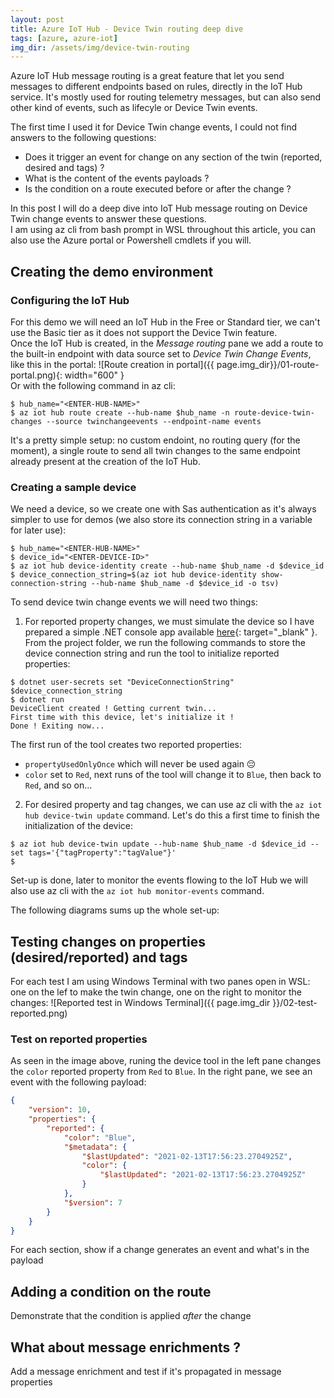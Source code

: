 ```yaml
---
layout: post
title: Azure IoT Hub - Device Twin routing deep dive
tags: [azure, azure-iot]
img_dir: /assets/img/device-twin-routing
---
```


Azure IoT Hub message routing is a great feature that let you send messages to different endpoints based on rules, directly in the IoT Hub service. It's mostly used for routing telemetry messages, but can also send other kind of events, such as lifecyle or Device Twin events.  

The first time I used it for Device Twin change events, I could not find answers to the following questions:  
- Does it trigger an event for change on any section of the twin (reported, desired and tags) ?
- What is the content of the events payloads ?
- Is the condition on a route executed before or after the change ?

In this post I will do a deep dive into IoT Hub message routing on Device Twin change events to answer these questions.  
I am using az cli from bash prompt in WSL throughout this article, you can also use the Azure portal or Powershell cmdlets if you will.

## Creating the demo environment

### Configuring the IoT Hub
For this demo we will need an IoT Hub in the Free or Standard tier, we can't use the Basic tier as it does not support the Device Twin feature.  
Once the IoT Hub is created, in the *Message routing* pane we add a route to the built-in endpoint with data source set to *Device Twin Change Events*, like this in the portal:
![Route creation in portal]({{ page.img_dir}}/01-route-portal.png){: width="600" }  
Or with the following command in az cli:
```console
$ hub_name="<ENTER-HUB-NAME>"
$ az iot hub route create --hub-name $hub_name -n route-device-twin-changes --source twinchangeevents --endpoint-name events
```
It's a pretty simple setup: no custom endoint, no routing query (for the moment), a single route to send all twin changes to the same endpoint already present at the creation of the IoT Hub.  

### Creating a sample device
We need a device, so we create one with Sas authentication as it's always simpler to use for demos (we also store its connection string in a variable for later use): 
```console
$ hub_name="<ENTER-HUB-NAME>"
$ device_id="<ENTER-DEVICE-ID>"
$ az iot hub device-identity create --hub-name $hub_name -d $device_id
$ device_connection_string=$(az iot hub device-identity show-connection-string --hub-name $hub_name -d $device_id -o tsv)
```
To send device twin change events we will need two things:
1. For reported property changes, we must simulate the device so I have prepared a simple .NET console app available [here](https://github.com/xaviermignot/device-twin-routing-demo){: target="_blank" }. From the project folder, we run the following commands to store the device connection string and run the tool to initialize reported properties:
```console
$ dotnet user-secrets set "DeviceConnectionString" $device_connection_string
$ dotnet run
DeviceClient created ! Getting current twin...
First time with this device, let's initialize it !
Done ! Exiting now...
```
The first run of the tool creates two reported properties:
- `propertyUsedOnlyOnce` which will never be used again 😔
- `color` set to `Red`, next runs of the tool will change it to `Blue`, then back to `Red`, and so on...
2. For desired property and tag changes, we can use az cli with the `az iot hub device-twin update` command. Let's do this a first time to finish the initialization of the device:
```console
$ az iot hub device-twin update --hub-name $hub_name -d $device_id --set tags='{"tagProperty":"tagValue"}'
$   
```

Set-up is done, later to monitor the events flowing to the IoT Hub we will also use az cli with the `az iot hub monitor-events` command.

The following diagrams sums up the whole set-up:


## Testing changes on properties (desired/reported) and tags

For each test I am using Windows Terminal with two panes open in WSL: one on the lef to make the twin change, one on the right to monitor the changes:
![Reported test in Windows Terminal]({{ page.img_dir }}/02-test-reported.png)

### Test on reported properties
As seen in the image above, runing the device tool in the left pane changes the `color` reported property from `Red` to `Blue`. In the right pane, we see an event with the following payload:
```json
{
    "version": 10,
    "properties": {
        "reported": {
            "color": "Blue",
            "$metadata": {
                "$lastUpdated": "2021-02-13T17:56:23.2704925Z",
                "color": {
                    "$lastUpdated": "2021-02-13T17:56:23.2704925Z"
                }
            },
            "$version": 7
        }
    }
}
```

For each section, show if a change generates an event and what's in the payload


## Adding a condition on the route

Demonstrate that the condition is applied *after* the change


## What about message enrichments ?

Add a message enrichment and test if it's propagated in message properties